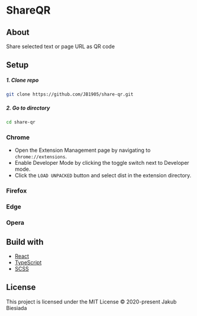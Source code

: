 # ShareQR

## About
Share selected text or page URL as QR code

## Setup

##### 1. Clone repo

```sh
git clone https://github.com/JB1905/share-qr.git
```

##### 2. Go to directory

```sh
cd share-qr
```

### Chrome

- Open the Extension Management page by navigating to `chrome://extensions`.
- Enable Developer Mode by clicking the toggle switch next to Developer mode.
- Click the `LOAD UNPACKED` button and select dist in the extension directory.


### Firefox

### Edge

### Opera

## Build with

- [React](https://reactjs.org/)
- [TypeScript](https://www.typescriptlang.org/)
- [SCSS](https://sass-lang.com/)

## License

This project is licensed under the MIT License © 2020-present Jakub Biesiada
